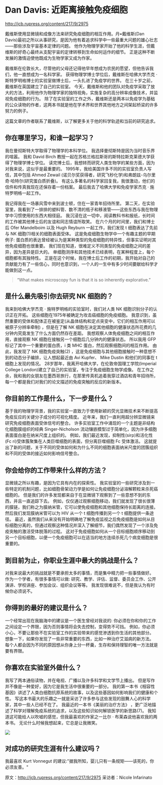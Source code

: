 

# Dan Davis: 近距离接触免疫细胞

http://jcb.rupress.org/content/217/9/2975

戴维斯使用显微镜和成像方法来研究免疫细胞的相互作用。丹•戴维斯(Dan Davis)最初之所以从事研究，是因为他有着追求科学中一些最重大问题的雄心壮志——那些涉及宇宙基本定律的问题。 他作为物理学家开始了他的科学生涯，但戴维斯的好奇心最终从支配宇宙的定律转移到生命如何运作的细节。 正是这种不断发展的激情迫使他既成为生物学家又成为作家。

戴维斯在伦敦长大，尽管他的父母还记得他早年想成为农民的愿望，但他告诉我们，他一直想成为一名科学家。 获得物理学博士学位后，戴维斯在哈佛大学杰克 · 斯特罗明格博士的实验室做博士后，一头扎进了免疫学的世界。 在三十岁之前，戴维斯在英国建立了自己的实验室。 今天，戴维斯和他的团队对免疫学采取了放大的方法，利用他作为物理学家的独特视角，实施复杂的高分辨率成像技术，并监视免疫细胞的行为。 除了在实验室的工作之外，戴维斯还是两本以免疫学为基础的公众读物的作者，这两本书就是他在学术界和世界其他地方之间架起桥梁的许多努力的例子。

这篇文章的作者联系了戴维斯，以了解更多关于他的科学轨迹和当前的研究追求。

## 你在哪里学习，和谁一起学习？
我在曼彻斯特大学取得了物理学的本科学位。 我选择曼彻斯特是因为当时音乐界的喧嚣。 我和 David Birch 教授一起在苏格兰格拉斯哥的斯特拉斯克莱德大学获得了物理学博士学位。 读完博士后，我想转而研究人类生物学的某些方面，因为对我来说，这似乎是最重要的。 1995年，我给美国许多不同的实验室负责人写信，其中包括 Ahmed Zewail (诺贝尔奖获得者，研究飞秒化学)和弗朗兹-乌尔里奇·哈特尔(研究蛋白质折叠)。 有这么多著名的科学家回复我，我很激动，他们的信件和传真我现在还保存着一份档案。 最后我去了哈佛大学和免疫学家杰克 · 施特罗明格一起工作。

我记得我在一场暴风雪中来到波士顿，住在一家青年招待所里。 第二天，在实验室里，我看到了一排排的塑料管、数不清的瓶子和移液管——这些东西与我在物理学中习惯使用的东西大相径庭。 我沉浸在这一切中，阅读教科书和报纸，长时间的工作被其他博士后的友谊和同志情谊所取笑。 在六个月的时间里，我们和博士后 Ofer Mandelboim 以及 Hugh Reyburn 一起工作，我们发现 t 细胞表达了先前与 NK 细胞(1)相关的细胞表面受体。 这是免疫细胞生物学中一个有趣主题的早期例子: 蛋白质的表达曾经被认为是某种类型的免疫细胞的特异性，但事实证明对其他免疫细胞也很重要。 我们现在知道，很难定义不同类型的免疫细胞之间的差异，因为差异是巨大的。 单细胞测序和其他技术已经表明，在某种程度上，每个细胞都有其独特性。 正是在这个时候，我在博士后工作的初期，我开始对自己的贡献能力有了一些信心，同时也意识到，一个人的一生中有多少时间要献给科学才能做到这一点。

>“What makes microscopy fun is that it is so inherently explorative.”

## 是什么最先吸引你去研究 NK 细胞的？
我来到哈佛大学杰克 · 施特罗明格的实验室时，我们对人类 NK 细胞识别分子的认识正在开拓。 这些细胞在1975年被确定为攻击癌细胞的免疫细胞。 我意识到，虽然重要的受体和配体正在被鉴定(从晶体结构和定点突变中，它们的相互作用可以被原子分辨率牵制) ，但是在了解 NK 细胞在决定其他细胞的健康状态所花费的几分钟内究竟发生了什么方面仍然存在差距。 我想观察人体免疫细胞之间的相互作用，直接观察 NK 细胞在接触另一个细胞后几分钟内的健康状态。 所以我用 GFP 标记了其中一个重要的蛋白质，i 类 MHC 蛋白，然后观察细胞间的相互作用。 由此，我发现了 NK 细胞免疫突触(2) ，这是免疫细胞与其他细胞接触时一种意想不到的动态分子编排，让人想起最近由 Avi Kupfer、 Mike Dustin 和他们的同事在 t 细胞上发现的情况。 28岁那年，我离开哈佛大学，在伦敦帝国理工学院(Imperial College London)建立了自己的实验室，专注于免疫细胞生物学成像。 在工作之余，我和我的女朋友在墨西哥旅行，在那里传真机追着我穿过酒店和青年招待所，每一个都是我们对我们的论文描述的免疫突触的反应的新版本。

## 你目前的工作是什么，下一步是什么？
基于我的物理学背景，我的实验室一直致力于使用新颖的荧光显微技术来不断提高免疫反应的关键分子成分的可视化精度。 近年来，我们一直利用超分辨显微镜来研究免疫细胞表面受体信号的整合。 许多实验室工作中涌现的一个主题是非结构化细胞膜组织的经典 Singer-Nicholson 流动镶嵌模型过于简单化，因为许多细胞表面蛋白是在纳米尺度上组织的。 例如，我们最近发现，抑制性(sirp)和活化性(Fc ri)受体簇聚集在人类巨噬细胞的表面，但分离巨噬细胞 Fc 受体激活。 这就提出了新的问题，关于不同的受体如何和为什么不同的细胞表面纳米尺度的团簇组织和不同的受体的接近如何影响信号整合。

## 你会给你的工作带来什么样的方法？
显微镜之所以有趣，是因为它具有内在的探索性。 我实验室的一些研究涉及到一些特定的机制问题，比如细胞骨架动力学是如何让免疫细胞分泌溶解颗粒来杀死癌细胞的。 但是我们的许多发现都来自于在显微镜下观察到了一些意想不到的东西，并且一直追踪下去。 例如，仅仅通过观察细胞移动，我们就发现了很长很薄的膜链，我们称之为膜纳米管，它可以使免疫细胞和其他细胞保持长距离的连接。 然后我们发现膜纳米管可以为 HIV 从一个 t 细胞传播到另一个 t 细胞提供一条途径。 最近，虽然我们从来没有开始明确地了解免疫监视之后免疫细胞是如何从目标细胞分离的，但通过观察这种情况并深入了解细节，我们偶然发现了一个涉及免疫突触的激活受体脱落的过程。 这对于免疫细胞如何从一个目标细胞顺序移动到另一个目标细胞，以便一个免疫细胞可以在适当的地方连续杀死几个病变细胞是很重要的。


## 到目前为止，你职业生涯中最大的挑战是什么？
对我来说最大的挑战就是不要承担太多的事情，而是集中精力把一些事情做好。 作为一个学者，有很多事情可以做: 研究、教学、评估、监督、委员会工作、公开演讲、学校讲座、参加会议、组织会议等等。 我发现很难说不，但是我认为有时候你必须说不。

## 你得到的最好的建议是什么？
一个经常出现在我脑海中的建议是一个医生曾经对我说的: 你必须在你和你的工作之间设定一个界限，因为否则事情将会失去控制，变得势不可挡。 例如，你必须小心，不要让那些不在实验室工作的实验带来的感觉渗透到你生活的其他部分。 想象一下，如果你发现了一些非常重要的东西，比如一种治疗艾滋病的新方法。 每个人都会因为不同的原因想从你身上分一杯羹，生存和保持理智的唯一方法就是要有界限。

## 你喜欢在实验室外做什么？
我写了两本通俗读物，并在电视、广播以及许多科学和文学节上播出。 但是写作并不像是一种爱好，因为它是我生活中很重要的一部分。 我的第一本书《相容性基因》讲述了人类白细胞抗原系统的故事，以及这些基因如何影响我们的健康和个性。 写这本书最大的乐趣之一就是采访了许多参与这些发现的鼓舞人心的科学家，其中一些人已经不在了。 我最近的一本书《美丽的治疗方法》 ，更广泛地描述了科学对理解免疫系统的追求，以及这些知识如何解锁医学的新思路(7)。 我知道这可能给人以吹嘘的感觉，但我最喜欢的作家之一比尔 · 布莱森说他喜欢我的两本书。 无论什么时候我想起来，它总是让我微笑。

![](http://east2-image.oss-cn-shanghai.aliyuncs.com/18-11-25/83163511.jpg)

## 对成功的研究生涯有什么建议吗？
我最喜欢 Kurt Vonnegut 的建议:"据我所知，婴儿只有一条规矩——该死的，你必须友善。"


原文：http://jcb.rupress.org/content/217/9/2975
采访者：Nicole Infarinato